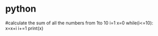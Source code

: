 # python
#calculate the sum of all the numbers from 1to 10
i=1
x=0
while(i<=10):
    x=x+i
    i+=1
print(x)
